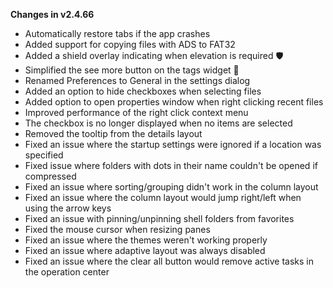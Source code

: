 **Changes in v2.4.66**

- Automatically restore tabs if the app crashes
- Added support for copying files with ADS to FAT32
- Added a shield overlay indicating when elevation is required 🛡️
- Simplified the see more button on the tags widget 👀
- Renamed Preferences to General in the settings dialog
- Added an option to hide checkboxes when selecting files
- Added option to open properties window when right clicking recent files
- Improved performance of the right click context menu
- The checkbox is no longer displayed when no items are selected
- Removed the tooltip from the details layout
- Fixed an issue where the startup settings were ignored if a location was specified
- Fixed issue where folders with dots in their name couldn't be opened if compressed
- Fixed an issue where sorting/grouping didn't work in the column layout
- Fixed an issue where the column layout would jump right/left when using the arrow keys
- Fixed an issue with pinning/unpinning shell folders from favorites
- Fixed the mouse cursor when resizing panes
- Fixed an issue where the themes weren't working properly
- Fixed an issue where adaptive layout was always disabled
- Fixed an issue where the clear all button would remove active tasks in the operation center

